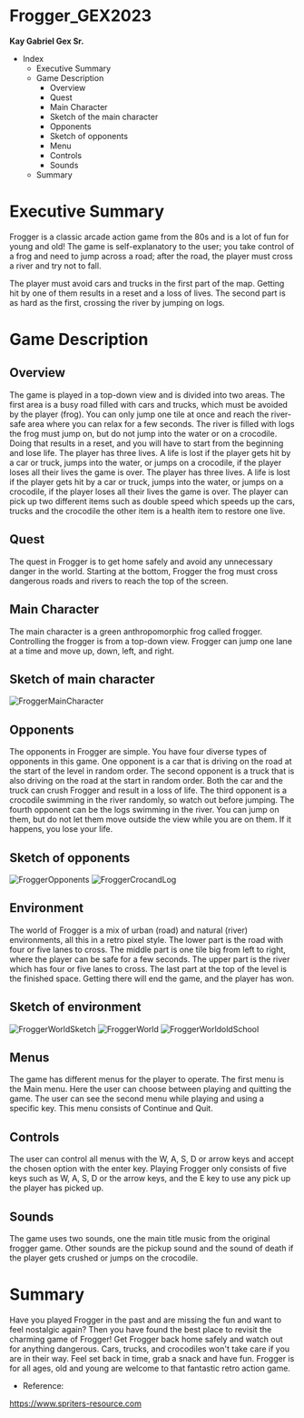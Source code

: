 # Frogger_GEX2023
**Kay Gabriel Gex Sr.**

- Index
  - Executive Summary
  - Game Description
    + Overview
    + Quest
    + Main Character
    + Sketch of the main character
    + Opponents
    + Sketch of opponents
    + Menu
    + Controls
    + Sounds
  - Summary

# Executive Summary

Frogger is a classic arcade action game from the 80s and is a lot of fun for young and old! 
The game is self-explanatory to the user; you take control of a frog and need to jump across a 
road; after the road, the player must cross a river and try not to fall.

The player must avoid cars and trucks in the first part of the map. Getting hit by one of them 
results in a reset and a loss of lives. The second part is as hard as the first, crossing the river by 
jumping on logs.

# Game Description

## Overview

The game is played in a top-down view and is divided into two areas. The first area is a busy 
road filled with cars and trucks, which must be avoided by the player (frog). You can only jump 
one tile at once and reach the river-safe area where you can relax for a few seconds.
The river is filled with logs the frog must jump on, but do not jump into the water or on a 
crocodile. Doing that results in a reset, and you will have to start from the beginning and lose 
life.
The player has three lives. A life is lost if the player gets hit by a car or truck, jumps into the 
water, or jumps on a crocodile, if the player loses all their lives the game is over.
The player has three lives. A life is lost if the player gets hit by a car or truck, jumps into the water, or jumps on a crocodile, if the player loses all their lives the game is over. 
The player can pick up two different items such as double speed which speeds up the cars, trucks and the crocodile the other item is a health item to restore one live. 

## Quest

The quest in Frogger is to get home safely and avoid any unnecessary danger in the world.
Starting at the bottom, Frogger the frog must cross dangerous roads and rivers to reach the top 
of the screen.

## Main Character

The main character is a green anthropomorphic frog called frogger. Controlling the frogger is 
from a top-down view.
Frogger can jump one lane at a time and move up, down, left, and right.

## Sketch of main character
![FroggerMainCharacter](https://user-images.githubusercontent.com/93627041/212745854-94e5b6c7-4ca5-4e4c-b3fb-ca625815cfc0.png)


## Opponents

The opponents in Frogger are simple. You have four diverse types of opponents in this game.
One opponent is a car that is driving on the road at the start of the level in random order.
The second opponent is a truck that is also driving on the road at the start in random order.
Both the car and the truck can crush Frogger and result in a loss of life.
The third opponent is a crocodile swimming in the river randomly, so watch out before 
jumping.
The fourth opponent can be the logs swimming in the river. You can jump on them, but do not
let them move outside the view while you are on them. If it happens, you lose your life.

## Sketch of opponents
![FroggerOpponents](https://user-images.githubusercontent.com/93627041/212745900-63cf5897-0633-4f6a-a3ab-0d240515272e.png)
![FroggerCrocandLog](https://user-images.githubusercontent.com/93627041/212746074-d6e91b15-48cb-408e-994b-afc7c1d90c5f.PNG)


## Environment

The world of Frogger is a mix of urban (road) and natural (river) environments, all this in a retro 
pixel style. 
The lower part is the road with four or five lanes to cross. The middle part is one tile big from left to 
right, where the player can be safe for a few seconds. The upper part is the river which has 
four or five lanes to cross. The last part at the top of the level is the finished space. Getting 
there will end the game, and the player has won.

## Sketch of environment
![FroggerWorldSketch](https://user-images.githubusercontent.com/93627041/212746249-e3acb8e0-aaa5-4d19-b950-0d5d36f506c5.png)
![FroggerWorld](https://user-images.githubusercontent.com/93627041/212746267-9d63eb8f-9a0e-49f7-be98-ffa65cc77909.png)
![FroggerWorldoldSchool](https://user-images.githubusercontent.com/93627041/212746453-bdf54ca8-42f0-4d6b-ad61-8690dd638460.png)


## Menus

The game has different menus for the player to operate.
The first menu is the Main menu. Here the user can choose between playing and quitting the 
game. 
The user can see the second menu while playing and using a specific key. This menu consists of 
Continue and Quit.

## Controls

The user can control all menus with the W, A, S, D or arrow keys and accept the chosen option 
with the enter key.
Playing Frogger only consists of five keys such as W, A, S, D or the arrow keys, and the E key to 
use any pick up the player has picked up.

## Sounds

The game uses two sounds, one the main title music from the original frogger game.
Other sounds are the pickup sound and the sound of death if the player gets crushed or jumps 
on the crocodile. 

# Summary

Have you played Frogger in the past and are missing the fun and want to feel nostalgic again? Then you have found the best place to revisit the charming game of Frogger! Get Frogger back home safely and watch out for anything dangerous. Cars, trucks, and crocodiles won't take care if you are in their way. Feel set back in time, grab a snack and have fun. Frogger is for all ages, old and young are welcome to that fantastic retro action game. 

- Reference:

https://www.spriters-resource.com
